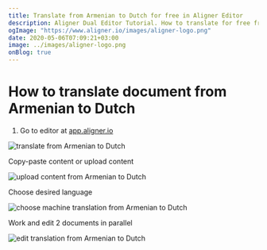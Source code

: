 ```yaml
---
title: Translate from Armenian to Dutch for free in Aligner Editor
description: Aligner Dual Editor Tutorial. How to translate for free from Armenian to Dutch. Aligner is multilingual document management platform. 
ogImage: "https://www.aligner.io/images/aligner-logo.png"
date: 2020-05-06T07:09:21+03:00
image: ../images/aligner-logo.png
onBlog: true
---
```


# How to translate document from Armenian to Dutch

1. Go to editor at [app.aligner.io](https://app.aligner.io "Aligner App web page")

![translate from Armenian to Dutch](../aligner-blank-editor.png "translate from Armenian to Dutch")

Copy-paste content or upload content

![upload content from Armenian to Dutch](../aligner-uploaded-document.png "upload content from Armenian to Dutch")

Choose desired language

![choose machine translation from Armenian to Dutch](../aligner-language-dropdown.png "choose machine translation from Armenian to Dutch")

Work and edit 2 documents in parallel

![edit translation from Armenian to Dutch](../aligner-double-sitded-editor.png "edit translation from Armenian to Dutch")


